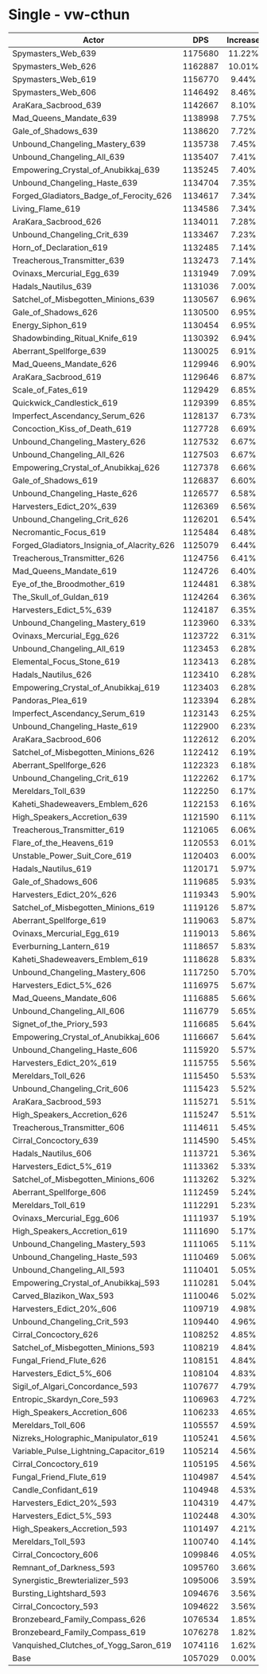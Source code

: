 # Single - vw-cthun
| Actor | DPS | Increase |
|---|:---:|:---:|
|Spymasters_Web_639|1175680|11.22%|
|Spymasters_Web_626|1162887|10.01%|
|Spymasters_Web_619|1156770|9.44%|
|Spymasters_Web_606|1146492|8.46%|
|AraKara_Sacbrood_639|1142667|8.10%|
|Mad_Queens_Mandate_639|1138998|7.75%|
|Gale_of_Shadows_639|1138620|7.72%|
|Unbound_Changeling_Mastery_639|1135738|7.45%|
|Unbound_Changeling_All_639|1135407|7.41%|
|Empowering_Crystal_of_Anubikkaj_639|1135245|7.40%|
|Unbound_Changeling_Haste_639|1134704|7.35%|
|Forged_Gladiators_Badge_of_Ferocity_626|1134617|7.34%|
|Living_Flame_619|1134586|7.34%|
|AraKara_Sacbrood_626|1134011|7.28%|
|Unbound_Changeling_Crit_639|1133467|7.23%|
|Horn_of_Declaration_619|1132485|7.14%|
|Treacherous_Transmitter_639|1132473|7.14%|
|Ovinaxs_Mercurial_Egg_639|1131949|7.09%|
|Hadals_Nautilus_639|1131036|7.00%|
|Satchel_of_Misbegotten_Minions_639|1130567|6.96%|
|Gale_of_Shadows_626|1130500|6.95%|
|Energy_Siphon_619|1130454|6.95%|
|Shadowbinding_Ritual_Knife_619|1130392|6.94%|
|Aberrant_Spellforge_639|1130025|6.91%|
|Mad_Queens_Mandate_626|1129946|6.90%|
|AraKara_Sacbrood_619|1129646|6.87%|
|Scale_of_Fates_619|1129429|6.85%|
|Quickwick_Candlestick_619|1129399|6.85%|
|Imperfect_Ascendancy_Serum_626|1128137|6.73%|
|Concoction_Kiss_of_Death_619|1127728|6.69%|
|Unbound_Changeling_Mastery_626|1127532|6.67%|
|Unbound_Changeling_All_626|1127503|6.67%|
|Empowering_Crystal_of_Anubikkaj_626|1127378|6.66%|
|Gale_of_Shadows_619|1126837|6.60%|
|Unbound_Changeling_Haste_626|1126577|6.58%|
|Harvesters_Edict_20%_639|1126369|6.56%|
|Unbound_Changeling_Crit_626|1126201|6.54%|
|Necromantic_Focus_619|1125484|6.48%|
|Forged_Gladiators_Insignia_of_Alacrity_626|1125079|6.44%|
|Treacherous_Transmitter_626|1124756|6.41%|
|Mad_Queens_Mandate_619|1124726|6.40%|
|Eye_of_the_Broodmother_619|1124481|6.38%|
|The_Skull_of_Guldan_619|1124264|6.36%|
|Harvesters_Edict_5%_639|1124187|6.35%|
|Unbound_Changeling_Mastery_619|1123960|6.33%|
|Ovinaxs_Mercurial_Egg_626|1123722|6.31%|
|Unbound_Changeling_All_619|1123453|6.28%|
|Elemental_Focus_Stone_619|1123413|6.28%|
|Hadals_Nautilus_626|1123410|6.28%|
|Empowering_Crystal_of_Anubikkaj_619|1123403|6.28%|
|Pandoras_Plea_619|1123394|6.28%|
|Imperfect_Ascendancy_Serum_619|1123143|6.25%|
|Unbound_Changeling_Haste_619|1122900|6.23%|
|AraKara_Sacbrood_606|1122612|6.20%|
|Satchel_of_Misbegotten_Minions_626|1122412|6.19%|
|Aberrant_Spellforge_626|1122323|6.18%|
|Unbound_Changeling_Crit_619|1122262|6.17%|
|Mereldars_Toll_639|1122250|6.17%|
|Kaheti_Shadeweavers_Emblem_626|1122153|6.16%|
|High_Speakers_Accretion_639|1121590|6.11%|
|Treacherous_Transmitter_619|1121065|6.06%|
|Flare_of_the_Heavens_619|1120553|6.01%|
|Unstable_Power_Suit_Core_619|1120403|6.00%|
|Hadals_Nautilus_619|1120171|5.97%|
|Gale_of_Shadows_606|1119685|5.93%|
|Harvesters_Edict_20%_626|1119343|5.90%|
|Satchel_of_Misbegotten_Minions_619|1119126|5.87%|
|Aberrant_Spellforge_619|1119063|5.87%|
|Ovinaxs_Mercurial_Egg_619|1119013|5.86%|
|Everburning_Lantern_619|1118657|5.83%|
|Kaheti_Shadeweavers_Emblem_619|1118628|5.83%|
|Unbound_Changeling_Mastery_606|1117250|5.70%|
|Harvesters_Edict_5%_626|1116975|5.67%|
|Mad_Queens_Mandate_606|1116885|5.66%|
|Unbound_Changeling_All_606|1116779|5.65%|
|Signet_of_the_Priory_593|1116685|5.64%|
|Empowering_Crystal_of_Anubikkaj_606|1116667|5.64%|
|Unbound_Changeling_Haste_606|1115920|5.57%|
|Harvesters_Edict_20%_619|1115755|5.56%|
|Mereldars_Toll_626|1115450|5.53%|
|Unbound_Changeling_Crit_606|1115423|5.52%|
|AraKara_Sacbrood_593|1115271|5.51%|
|High_Speakers_Accretion_626|1115247|5.51%|
|Treacherous_Transmitter_606|1114611|5.45%|
|Cirral_Concoctory_639|1114590|5.45%|
|Hadals_Nautilus_606|1113721|5.36%|
|Harvesters_Edict_5%_619|1113362|5.33%|
|Satchel_of_Misbegotten_Minions_606|1113262|5.32%|
|Aberrant_Spellforge_606|1112459|5.24%|
|Mereldars_Toll_619|1112291|5.23%|
|Ovinaxs_Mercurial_Egg_606|1111937|5.19%|
|High_Speakers_Accretion_619|1111690|5.17%|
|Unbound_Changeling_Mastery_593|1111065|5.11%|
|Unbound_Changeling_Haste_593|1110469|5.06%|
|Unbound_Changeling_All_593|1110401|5.05%|
|Empowering_Crystal_of_Anubikkaj_593|1110281|5.04%|
|Carved_Blazikon_Wax_593|1110046|5.02%|
|Harvesters_Edict_20%_606|1109719|4.98%|
|Unbound_Changeling_Crit_593|1109440|4.96%|
|Cirral_Concoctory_626|1108252|4.85%|
|Satchel_of_Misbegotten_Minions_593|1108219|4.84%|
|Fungal_Friend_Flute_626|1108151|4.84%|
|Harvesters_Edict_5%_606|1108104|4.83%|
|Sigil_of_Algari_Concordance_593|1107677|4.79%|
|Entropic_Skardyn_Core_593|1106963|4.72%|
|High_Speakers_Accretion_606|1106233|4.65%|
|Mereldars_Toll_606|1105557|4.59%|
|Nizreks_Holographic_Manipulator_619|1105241|4.56%|
|Variable_Pulse_Lightning_Capacitor_619|1105214|4.56%|
|Cirral_Concoctory_619|1105195|4.56%|
|Fungal_Friend_Flute_619|1104987|4.54%|
|Candle_Confidant_619|1104948|4.53%|
|Harvesters_Edict_20%_593|1104319|4.47%|
|Harvesters_Edict_5%_593|1102448|4.30%|
|High_Speakers_Accretion_593|1101497|4.21%|
|Mereldars_Toll_593|1100740|4.14%|
|Cirral_Concoctory_606|1099846|4.05%|
|Remnant_of_Darkness_593|1095760|3.66%|
|Synergistic_Brewterializer_593|1095006|3.59%|
|Bursting_Lightshard_593|1094676|3.56%|
|Cirral_Concoctory_593|1094622|3.56%|
|Bronzebeard_Family_Compass_626|1076534|1.85%|
|Bronzebeard_Family_Compass_619|1076278|1.82%|
|Vanquished_Clutches_of_Yogg_Saron_619|1074116|1.62%|
|Base|1057029|0.00%|
